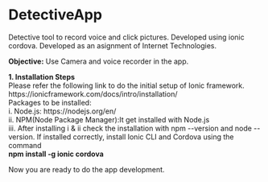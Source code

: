 # DetectiveApp
Detective tool to record voice and click pictures. Developed using ionic cordova. Developed as an asignment of Internet Technologies. 

<b>Objective:</b> Use Camera and voice recorder in the app.
<p>
<b>1. Installation Steps</b> <br>
Please refer the following link to do the initial setup of Ionic framework.
https://ionicframework.com/docs/intro/installation/ <br>
Packages to be installed:<br>
i. Node.js: https://nodejs.org/en/<br>
ii. NPM(Node Package Manager):It get installed with Node.js<br>
iii. After installing i & ii check the installation with npm --version and node --version. If installed correctly, 
install Ionic CLI and Cordova using the command <br> <b>npm install -g ionic cordova</b>
</p>
<p>
Now you are ready to do the app development.
</p>
